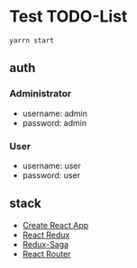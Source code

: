 # Test TODO-List

`yarrn start`

## auth
### Administrator
- username: admin
- password: admin
### User
- username: user
- password: user

## stack
- [Create React App](https://create-react-app.dev/docs/getting-started)
- [React Redux](https://react-redux.js.org/introduction/getting-started)
- [Redux-Saga](https://redux-saga.js.org/)
- [React Router](https://reactrouter.com/web/guides/quick-start)
